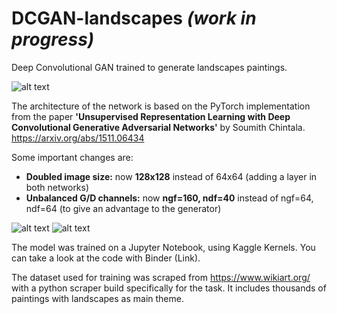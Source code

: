 # DCGAN-landscapes *(work in progress)*

Deep Convolutional GAN trained to generate landscapes paintings.

![alt text](https://github.com/4ndyparr/DCGAN-landscapes/blob/master/landscapes.png)

The architecture of the network is based on the PyTorch implementation from the paper **'Unsupervised Representation Learning with Deep Convolutional Generative Adversarial Networks'** by Soumith Chintala. https://arxiv.org/abs/1511.06434

Some important changes are:
  - **Doubled image size:** now **128x128** instead of 64x64 (adding a layer in both networks)
  - **Unbalanced G/D channels:** now **ngf=160, ndf=40** instead of ngf=64, ndf=64 (to give an advantage to the generator) 
     
![alt text](https://github.com/4ndyparr/DCGAN-landscapes/blob/master/Generator-128.png)
![alt text](https://github.com/4ndyparr/DCGAN-landscapes/blob/master/Discriminator-128.png)

The model was trained on a Jupyter Notebook, using Kaggle Kernels. You can take a look at the code with Binder (Link).  

The dataset used for training was scraped from https://www.wikiart.org/ with a python scraper build specifically for the task. It includes thousands of paintings with landscapes as main theme.




